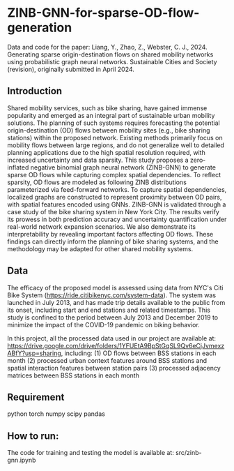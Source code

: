 # ZINB-GNN-for-sparse-OD-flow-generation
Data and code for the paper: Liang, Y., Zhao, Z., Webster, C. J., 2024. Generating sparse origin-destination flows on shared mobility networks using probabilistic graph neural networks. Sustainable Cities and Society (revision), originally submitted in April 2024.

## Introduction
Shared mobility services, such as bike sharing, have gained immense popularity and emerged as an integral part of sustainable urban mobility solutions. The planning of such systems requires forecasting the potential origin-destination (OD) flows between mobility sites (e.g., bike sharing stations) within the proposed network. Existing methods primarily focus on mobility flows between large regions, and do not generalize well to detailed planning applications due to the high spatial resolution required, with increased uncertainty and data sparsity. This study proposes a zero-inflated negative binomial graph neural network (ZINB-GNN) to generate sparse OD flows while capturing complex spatial dependencies. To reflect sparsity, OD flows are modeled as following ZINB distributions parameterized via feed-forward networks. To capture spatial dependencies, localized graphs are constructed to represent proximity between OD pairs, with spatial features encoded using GNNs. ZINB-GNN is validated through a case study of the bike sharing system in New York City. The results verify its prowess in both prediction accuracy and uncertainty quantification under real-world network expansion scenarios. We also demonstrate its interpretability by revealing important factors affecting OD flows. These findings can directly inform the planning of bike sharing systems, and the methodology may be adapted for other shared mobility systems.

## Data
The efficacy of the proposed model is assessed using data from NYC's Citi Bike System (https://ride.citibikenyc.com/system-data). The system was launched in July 2013, and has made trip details available to the public from its onset, including start and end stations and related timestamps. This study is confined to the period between July 2013 and December 2019 to minimize the impact of the COVID-19 pandemic on biking behavior. 

In this project, all the processed data used in our project are available at: https://drive.google.com/drive/folders/1YFUEtA9BpStGqSL9Qv6eCjJvmexzABfY?usp=sharing, including:
(1) OD flows between BSS stations in each month
(2) processed urban context features around BSS stations and spatial interaction features between station pairs
(3) processed adjacency matrices between BSS stations in each month

## Requirement
python
torch
numpy
scipy
pandas

## How to run:
The code for training and testing the model is available at: src/zinb-gnn.ipynb

